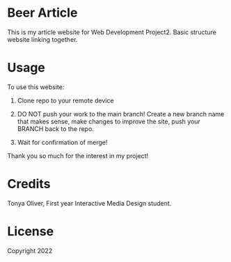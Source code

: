 # Beer Article

This is my article website for Web Development Project2. Basic structure website linking together.

# Usage
To use this website:

1. Clone repo to your remote device

2. DO NOT push your work to the main branch! Create a new branch name that makes sense, make changes to improve the site, push your BRANCH back to the repo.

3. Wait for confirmation of merge!

Thank you so much for the interest in my project!

# Credits
Tonya Oliver, First year Interactive Media Design student.

# License
Copyright 2022
